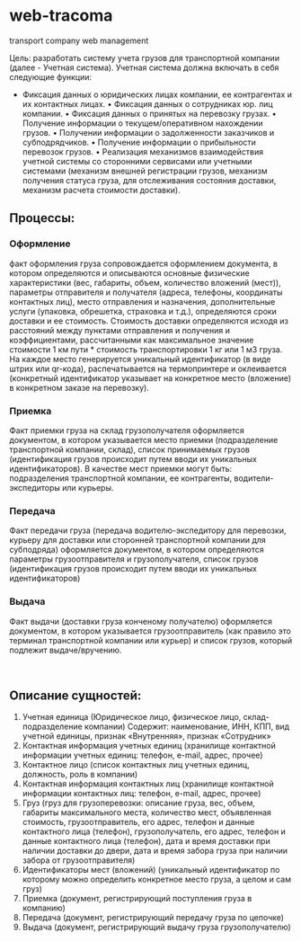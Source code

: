 # web-tracoma
transport company web management

Цель: разработать систему учета грузов для транспортной компании (далее - Учетная система). Учетная система должна включать в себя следующие функции:
* Фиксация данных о юридических лицах компании, ее контрагентах и их контактных лицах.
•	Фиксация данных о сотрудниках юр. лиц компании.
•	Фиксация данных о принятых на перевозку грузах.
•	Получение информации о текущем/оперативном нахождении грузов.
•	Получении информации о задолженности заказчиков и субподрядчиков.
•	Получение информации о прибыльности перевозок грузов.
•	Реализация механизмов взаимодействия учетной системы со сторонними сервисами или учетными системами (механизм внешней регистрации грузов, механизм получения статуса груза, для отслеживания состояния доставки, механизм расчета стоимости доставки).

## Процессы:
### Оформление
факт оформления груза сопровождается оформлением документа, в котором определяются и описываются основные физические характеристики (вес, габариты, объем, количество вложений (мест)), параметры отправителя и получателя (адреса, телефоны, координаты контактных лиц), место отправления и назначения, дополнительные услуги (упаковка, обрешетка, страховка и т.д.), определяются сроки доставки и ее стоимость. Стоимость доставки определяются исходя из расстояний между пунктами отправления и получения и коэффициентами, рассчитанными как максимальное значение стоимости 1 км пути * стоимость транспортировки 1 кг или 1 м3 груза. На каждое место генерируется уникальный идентификатор (в виде штрих или qr-кода), распечатывается на термопринтере и оклеивается (конкретный идентификатор указывает на конкретное место (вложение) в конкретном заказе на перевозку).
### Приемка
Факт приемки груза на склад грузополучателя оформляется документом, в котором указывается место приемки (подразделение транспортной компании, склад), список принимаемых грузов (идентификация грузов происходит путем вводи их уникальных идентификаторов). В качестве мест приемки могут быть: подразделения транспортной компании, ее контрагенты, водители-экспедиторы или курьеры.
### Передача
Факт передачи груза (передача водителю-экспедитору для перевозки, курьеру для доставки или сторонней транспортной компании для субподряда) оформляется документом, в котором определяются параметры грузоотправителя и грузополучателя, список грузов (идентификация грузов происходит путем вводи их уникальных идентификаторов)
### Выдача
Факт выдачи (доставки груза конченому получателю) оформляется документом, в котором указывается грузоотправитель (как правило это терминал транспортной компании или курьер) и список грузов, который подлежит выдаче/вручению.

 
## Описание сущностей:
1.	Учетная единица (Юридическое лицо, физическое лицо, склад-подразделение компании)
Содержит: наименование, ИНН, КПП, вид учетной единицы, признак «Внутренняя», признак «Сотрудник»
2.	Контактная информация учетных единиц (хранилище контактной информации учетных единиц: телефон, e-mail, адрес, прочее)
3.	Контактное лицо (список контактных лиц учетных единиц, должность, роль в компании)
4.	Контактная информация контактных лиц (хранилище контактной информации контактных лиц: телефон, e-mail, адрес, прочее)
5.	Груз (груз для грузоперевозки: описание груза, вес, объем, габариты максимального места, количество мест, объявленная стоимость, грузоотправитель, его адрес, телефон и данные контактного лица (телефон), грузополучатель, его адрес, телефон и данные контактного лица (телефон), дата и время доставки при наличии доставки до двери, дата и время забора груза при наличии забора от грузоотправителя)
6.	Идентификаторы мест (вложений) (уникальный идентификатор по которому можно определить конкретное место груза, а целом и сам груз)
7.	Приемка (документ, регистрирующий поступления груза в компанию)
8.	Передача (документ, регистрирующий передачу груза по цепочке)
9.	Выдача (документ, регистрирующий выдачу груза грузополучателю)
